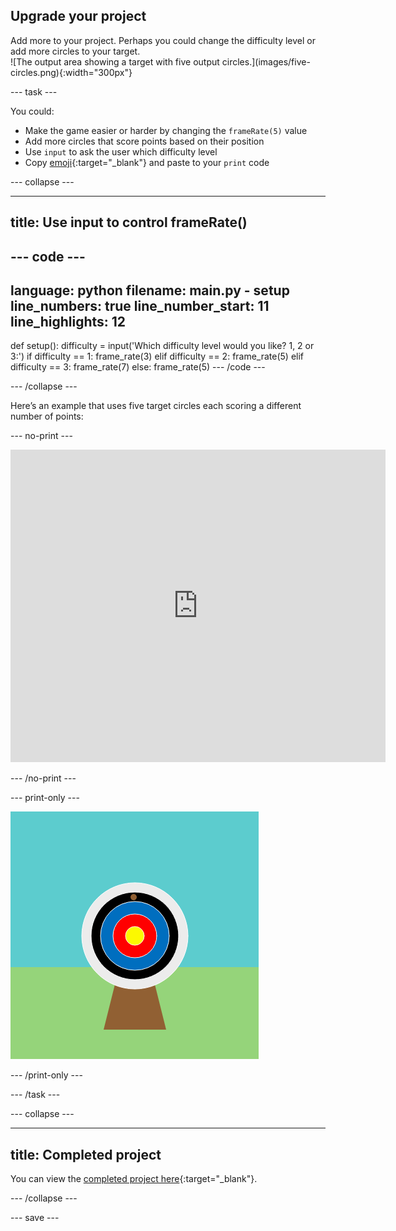 ## Upgrade your project

<div style="display: flex; flex-wrap: wrap">
<div style="flex-basis: 200px; flex-grow: 1; margin-right: 15px;">
Add more to your project. Perhaps you could change the difficulty level or add more circles to your target.
</div>
<div>
![The output area showing a target with five output circles.](images/five-circles.png){:width="300px"}
</div>
</div>

--- task ---

You could:

+ Make the game easier or harder by changing the `frameRate(5)` value
+ Add more circles that score points based on their position
+ Use `input` to ask the user which difficulty level
+ Copy [emoji](https://unicode.org/emoji/charts/full-emoji-list.html){:target="_blank"} and paste to your `print` code

--- collapse ---

---
title: Use input to control frameRate()
---


--- code ---
---
language: python
filename: main.py - setup
line_numbers: true
line_number_start: 11
line_highlights: 12
---
def setup():
  difficulty = input('Which difficulty level would you like? 1, 2 or 3:')
  if difficulty == 1:
    frame_rate(3)
  elif difficulty == 2:
    frame_rate(5)
  elif difficulty == 3:
    frame_rate(7)
  else:
    frame_rate(5)
--- /code ---

--- /collapse ---

Here’s an example that uses five target circles each scoring a different number of points:

--- no-print ---

<iframe src="https://trinket.io/embed/python/e7feefb6dc?outputOnly=true&start=result" width="600" height="500" frameborder="0" marginwidth="0" marginheight="0" allowfullscreen>
</iframe>

--- /no-print ---

--- print-only ---

![Upgraded project showing five target circles.](images/five-circles.png)

--- /print-only ---

--- /task ---

--- collapse ---

---
title: Completed project
---

You can view the [completed project here](https://trinket.io/python/e7feefb6dc){:target="_blank"}.

--- /collapse ---

--- save ---
